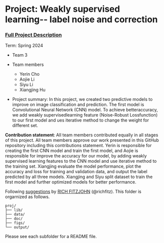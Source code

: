 # Project: Weakly supervised learning-- label noise and correction


### [Full Project Description](doc/project3_desc.md)

Term: Spring 2024

+ Team 3
+ Team members
	+ Yerin Cho
	+ Aojie Li
	+ Siyu Li
	+ Xiangjing Hu

+ Project summary: In this project, we created two predictive models to improve on image classification and prediction. The first model is Convolutional Neural Network (CNN) model. To achieve betteraccuracy, we add weakly supervisedlearning feature (Noise-Robust Lossfunction) to our first model and ues iterative method to change the weight for different set.
	
**Contribution statement**: All team members contributed equally in all stages of this project. All team members approve our work presented in this GitHub repository including this contributions statement. Yerin is responsible for creating the first CNN model and train the first model, and Aojie is responsible for improve the accuracy for our model, by adding weakly supervised learning features to the CNN model and use iterative method to the training set. Xiangjing evaluate the model performance, plot the accuracy and loss for training and validation data, and output the label predicted by all three models. Xiangjing and Siyu split dataset to train the first model and further optimized models for better performance.

Following [suggestions](http://nicercode.github.io/blog/2013-04-05-projects/) by [RICH FITZJOHN](http://nicercode.github.io/about/#Team) (@richfitz). This folder is orgarnized as follows.

```
proj/
├── lib/
├── data/
├── doc/
├── figs/
└── output/
```

Please see each subfolder for a README file.
